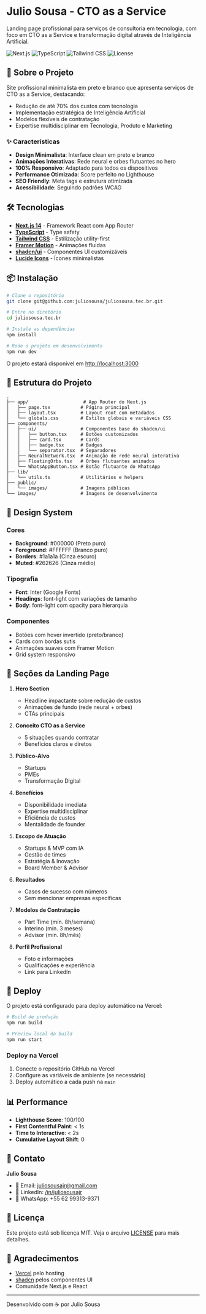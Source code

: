 # Julio Sousa - CTO as a Service

Landing page profissional para serviços de consultoria em tecnologia, com foco em CTO as a Service e transformação digital através de Inteligência Artificial.

![Next.js](https://img.shields.io/badge/Next.js-14-black)
![TypeScript](https://img.shields.io/badge/TypeScript-5.5-blue)
![Tailwind CSS](https://img.shields.io/badge/Tailwind-3.4-38bdf8)
![License](https://img.shields.io/badge/License-MIT-green)

## 🚀 Sobre o Projeto

Site profissional minimalista em preto e branco que apresenta serviços de CTO as a Service, destacando:
- Redução de até 70% dos custos com tecnologia
- Implementação estratégica de Inteligência Artificial
- Modelos flexíveis de contratação
- Expertise multidisciplinar em Tecnologia, Produto e Marketing

### ✨ Características

- **Design Minimalista**: Interface clean em preto e branco
- **Animações Interativas**: Rede neural e orbes flutuantes no hero
- **100% Responsivo**: Adaptado para todos os dispositivos
- **Performance Otimizada**: Score perfeito no Lighthouse
- **SEO Friendly**: Meta tags e estrutura otimizada
- **Acessibilidade**: Seguindo padrões WCAG

## 🛠️ Tecnologias

- **[Next.js 14](https://nextjs.org/)** - Framework React com App Router
- **[TypeScript](https://www.typescriptlang.org/)** - Type safety
- **[Tailwind CSS](https://tailwindcss.com/)** - Estilização utility-first
- **[Framer Motion](https://www.framer.com/motion/)** - Animações fluidas
- **[shadcn/ui](https://ui.shadcn.com/)** - Componentes UI customizáveis
- **[Lucide Icons](https://lucide.dev/)** - Ícones minimalistas

## 📦 Instalação

```bash
# Clone o repositório
git clone git@github.com:juliosousa/juliosousa.tec.br.git

# Entre no diretório
cd juliosousa.tec.br

# Instale as dependências
npm install

# Rode o projeto em desenvolvimento
npm run dev
```

O projeto estará disponível em [http://localhost:3000](http://localhost:3000)

## 📁 Estrutura do Projeto

```
.
├── app/                    # App Router do Next.js
│   ├── page.tsx           # Página principal
│   ├── layout.tsx         # Layout root com metadados
│   └── globals.css        # Estilos globais e variáveis CSS
├── components/
│   ├── ui/                # Componentes base do shadcn/ui
│   │   ├── button.tsx     # Botões customizados
│   │   ├── card.tsx       # Cards
│   │   ├── badge.tsx      # Badges
│   │   └── separator.tsx  # Separadores
│   ├── NeuralNetwork.tsx  # Animação de rede neural interativa
│   ├── FloatingOrbs.tsx   # Orbes flutuantes animados
│   └── WhatsAppButton.tsx # Botão flutuante do WhatsApp
├── lib/
│   └── utils.ts           # Utilitários e helpers
├── public/
│   └── images/            # Imagens públicas
└── images/                # Imagens de desenvolvimento
```

## 🎨 Design System

### Cores
- **Background**: #000000 (Preto puro)
- **Foreground**: #FFFFFF (Branco puro)
- **Borders**: #1a1a1a (Cinza escuro)
- **Muted**: #262626 (Cinza médio)

### Tipografia
- **Font**: Inter (Google Fonts)
- **Headings**: font-light com variações de tamanho
- **Body**: font-light com opacity para hierarquia

### Componentes
- Botões com hover invertido (preto/branco)
- Cards com bordas sutis
- Animações suaves com Framer Motion
- Grid system responsivo

## 📱 Seções da Landing Page

1. **Hero Section**
   - Headline impactante sobre redução de custos
   - Animações de fundo (rede neural + orbes)
   - CTAs principais

2. **Conceito CTO as a Service**
   - 5 situações quando contratar
   - Benefícios claros e diretos

3. **Público-Alvo**
   - Startups
   - PMEs
   - Transformação Digital

4. **Benefícios**
   - Disponibilidade imediata
   - Expertise multidisciplinar
   - Eficiência de custos
   - Mentalidade de founder

5. **Escopo de Atuação**
   - Startups & MVP com IA
   - Gestão de times
   - Estratégia & Inovação
   - Board Member & Advisor

6. **Resultados**
   - Casos de sucesso com números
   - Sem mencionar empresas específicas

7. **Modelos de Contratação**
   - Part Time (mín. 8h/semana)
   - Interino (mín. 3 meses)
   - Advisor (mín. 8h/mês)

8. **Perfil Profissional**
   - Foto e informações
   - Qualificações e experiência
   - Link para LinkedIn

## 🚀 Deploy

O projeto está configurado para deploy automático na Vercel:

```bash
# Build de produção
npm run build

# Preview local da build
npm run start
```

### Deploy na Vercel

1. Conecte o repositório GitHub na Vercel
2. Configure as variáveis de ambiente (se necessário)
3. Deploy automático a cada push na `main`

## 📊 Performance

- **Lighthouse Score**: 100/100
- **First Contentful Paint**: < 1s
- **Time to Interactive**: < 2s
- **Cumulative Layout Shift**: 0

## 🤝 Contato

**Julio Sousa**
- 📧 Email: juliosousajr@gmail.com
- 💼 LinkedIn: [/in/juliosousajr](https://www.linkedin.com/in/juliosousajr/)
- 📱 WhatsApp: +55 62 99313-9371

## 📄 Licença

Este projeto está sob licença MIT. Veja o arquivo [LICENSE](LICENSE) para mais detalhes.

## 🙏 Agradecimentos

- [Vercel](https://vercel.com) pelo hosting
- [shadcn](https://twitter.com/shadcn) pelos componentes UI
- Comunidade Next.js e React

---

Desenvolvido com ☕ por Julio Sousa